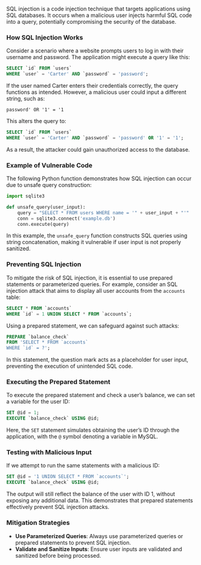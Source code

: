 SQL injection is a code injection technique that targets applications using SQL databases. It occurs when a malicious user injects harmful SQL code into a query, potentially compromising the security of the database. 

### How SQL Injection Works

Consider a scenario where a website prompts users to log in with their username and password. The application might execute a query like this:

```sql
SELECT `id` FROM `users`
WHERE `user` = 'Carter' AND `password` = 'password';
```

If the user named Carter enters their credentials correctly, the query functions as intended. However, a malicious user could input a different string, such as:

```
password' OR '1' = '1
```

This alters the query to:

```sql
SELECT `id` FROM `users`
WHERE `user` = 'Carter' AND `password` = 'password' OR '1' = '1';
```

As a result, the attacker could gain unauthorized access to the database.

### Example of Vulnerable Code

The following Python function demonstrates how SQL injection can occur due to unsafe query construction:

```python
import sqlite3

def unsafe_query(user_input):
    query = "SELECT * FROM users WHERE name = '" + user_input + "'"
    conn = sqlite3.connect('example.db')
    conn.execute(query)
```

In this example, the `unsafe_query` function constructs SQL queries using string concatenation, making it vulnerable if user input is not properly sanitized.

### Preventing SQL Injection

To mitigate the risk of SQL injection, it is essential to use prepared statements or parameterized queries. For example, consider an SQL injection attack that aims to display all user accounts from the `accounts` table:

```sql
SELECT * FROM `accounts`
WHERE `id` = 1 UNION SELECT * FROM `accounts`;
```

Using a prepared statement, we can safeguard against such attacks:

```sql
PREPARE `balance_check`
FROM 'SELECT * FROM `accounts`
WHERE `id` = ?';
```

In this statement, the question mark acts as a placeholder for user input, preventing the execution of unintended SQL code.

### Executing the Prepared Statement

To execute the prepared statement and check a user’s balance, we can set a variable for the user ID:

```sql
SET @id = 1;
EXECUTE `balance_check` USING @id;
```

Here, the `SET` statement simulates obtaining the user’s ID through the application, with the `@` symbol denoting a variable in MySQL.

### Testing with Malicious Input

If we attempt to run the same statements with a malicious ID:

```sql
SET @id = '1 UNION SELECT * FROM `accounts`';
EXECUTE `balance_check` USING @id;
```

The output will still reflect the balance of the user with ID 1, without exposing any additional data. This demonstrates that prepared statements effectively prevent SQL injection attacks.

### Mitigation Strategies

- **Use Parameterized Queries**: Always use parameterized queries or prepared statements to prevent SQL injection.
- **Validate and Sanitize Inputs**: Ensure user inputs are validated and sanitized before being processed.
